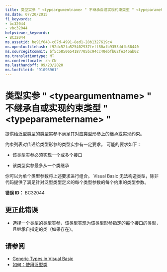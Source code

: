 ```yaml
---
title: 类型实参 " <typeargumentname> " 不继承自或实现约束类型 " <typeparametername> "
ms.date: 07/20/2015
f1_keywords:
- bc32044
- vbc32044
helpviewer_keywords:
- BC32044
ms.assetid: be91f648-c07d-4991-8ed1-28b1327619c4
ms.openlocfilehash: f92dc52fa525402937feff80afb9353ddfb38440
ms.sourcegitcommit: bf5c5850654187705bc94cc40ebfb62fe346ab02
ms.translationtype: MT
ms.contentlocale: zh-CN
ms.lasthandoff: 09/23/2020
ms.locfileid: "91093961"
---
```

# <a name="type-argument-typeargumentname-does-not-inherit-from-or-implement-the-constraint-type-typeparametername"></a>类型实参 " \<typeargumentname> " 不继承自或实现约束类型 " \<typeparametername> "

提供给泛型类型的类型实参不满足其对应类型形参上的继承或实现约束。  
  
 约束列表对传递给类型形参的类型实参有一定要求。 可能的要求如下：  
  
- 该类型实参必须实现一个或多个接口  
  
- 该类型实参最多从一个类继承  
  
 你可以为单个类型参数将上述要求进行组合。 Visual Basic 无法构造类型，除非代码提供了满足针对泛型类型定义的每个类型参数的每个约束的类型参数。  
  
 **错误 ID：** BC32044  
  
## <a name="to-correct-this-error"></a>更正此错误  
  
- 选择一个类型的类型实参，该类型实现为该类型形参指定的每个接口的类型，且继承自指定的类（如果存在）。  
  
## <a name="see-also"></a>请参阅

- [Generic Types in Visual Basic](../programming-guide/language-features/data-types/generic-types.md)
- [如何：使用泛型类](../programming-guide/language-features/data-types/how-to-use-a-generic-class.md)
